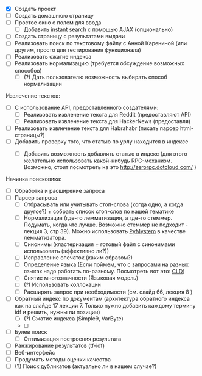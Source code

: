 - [x] Создать проект
- [ ] Создать домашнюю страницу
 - [ ] Простое окно с полем для ввода
    - [ ] Добавить instant search с помощью AJAX (опционально)
- [ ] Создать страницу с результатами выдачи
- [ ] Реализовать поиск по текстовому файлу с Анной Карениной (или другим, просто для тестирования функционала)
- [ ] Реализовать сжатие индекса
- [ ] Реализовать нормализацию (требуется обсуждение возможных способов)
  - [ ] \(?\) Дать пользователю возможность выбирать способ нормализации

Извлечение текстов:
- [ ] С использование API, предоставленного создателями:
  - [ ] Реализовать извлечение текста для Reddit (предоставляют API)
  - [ ] Реализовать извлечение текста для HackerNews (предоставля)
- [ ] Реализовать извлечение текста для Habrahabr (писать парсер html-страницы?)
- [ ] Добавить проверку того, что статью по урлу находится в индексе
  - [ ] Добавить возможность добавлять статью в индекс (для этого желательно использовать какой-нибудь RPC-механизм. Возможно, стоит посмотреть на это http://zerorpc.dotcloud.com/ )



Начинка поисковика:
- [ ] Обработка и расширение запроса
 - [ ] Парсер запроса
   - [ ] Отбрасывать или учитывать стоп-слова (когда одно, а когда другое?) + собрать список стоп-слов по нашей тематике
   - [ ] Нормализация (где-то лемматизация, а где-то стеммер. Подумать, когда что лучше. Возможно стеммер не подходит - лекция 3, стр 39). Можно использовать [PyMystem](https://github.com/Digsolab/pymystem3) в качестве лемматизатора.
   - [ ] Синонимы (кластеризация + готовый файл с синонимами использовать (эффективно ли?))
   - [ ] Исправление опечаток (каким образом?)
   - [ ] Определение языка (Если поймем, что с запросами на разных языках надо работать по-разному. Посмотреть вот это: [CLD](http://code.google.com/p/chromium-compact-language-detector/))
   - [ ] Снятие многозначности (Языковая модель)
   - [ ] \(?\) Использовать коллокации
   - [ ] Расширять запрос при необходимости (см. слайд 66, лекция 8 )
- [ ] Обратный индекс по документам (архитектура обратного индекса как на слайде 17 лекции 7. Только нужно добавить каждому термину idf и решить, нужны ли позиции)
  - [ ] \(?\) Сжатие индекса (Simple9, VarByte)
  - [ ] 
- [ ] Булев поиск
  - [ ] Оптимизация построения результата
- [ ] Ранжирование результатов (tf-idf)
- [ ] Веб-интерфейс
- [ ] Продумать методы оценки качества
- [ ] \(?\) Поиск дубликатов (актуально ли в нашем случае?)
